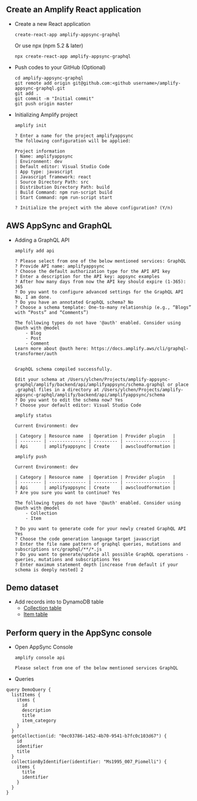 ## Create an Amplify React application
* Create a new React application
    ```
	create-react-app amplify-appsync-graphql
	```
	Or use npx (npm 5.2 & later)
	```
	npx create-react-app amplify-appsync-graphql
	```

* Push codes to your GitHub (Optional)
	```
	cd amplify-appsync-graphql
	git remote add origin git@github.com:<github username>/amplify-appsync-graphql.git
	git add .
	git commit -m "Initial commit"
	git push origin master
	```

* Initializing Amplify project
    ```
	amplify init
	```
    ```
    ? Enter a name for the project amplifyappsync
    The following configuration will be applied:

    Project information
    | Name: amplifyappsync
    | Environment: dev
    | Default editor: Visual Studio Code
    | App type: javascript
    | Javascript framework: react
    | Source Directory Path: src
    | Distribution Directory Path: build
    | Build Command: npm run-script build
    | Start Command: npm run-script start

    ? Initialize the project with the above configuration? (Y/n) 
    ```

## AWS AppSync and GraphQL
* Adding a GraphQL API
	```
	amplify add api
    ```
    ```
    ? Please select from one of the below mentioned services: GraphQL
    ? Provide API name: amplifyappsync
    ? Choose the default authorization type for the API API key
    ? Enter a description for the API key: appsync examples
    ? After how many days from now the API key should expire (1-365): 365
    ? Do you want to configure advanced settings for the GraphQL API No, I am done.
    ? Do you have an annotated GraphQL schema? No
    ? Choose a schema template: One-to-many relationship (e.g., “Blogs” with “Posts” and “Comments”)

    The following types do not have '@auth' enabled. Consider using @auth with @model
        - Blog
        - Post
        - Comment
    Learn more about @auth here: https://docs.amplify.aws/cli/graphql-transformer/auth


    GraphQL schema compiled successfully.

    Edit your schema at /Users/ylchen/Projects/amplify-appsync-graphql/amplify/backend/api/amplifyappsync/schema.graphql or place .graphql files in a directory at /Users/ylchen/Projects/amplify-appsync-graphql/amplify/backend/api/amplifyappsync/schema
    ? Do you want to edit the schema now? Yes
    ? Choose your default editor: Visual Studio Code
    ```

    ```
    amplify status
    ```
    ```
    Current Environment: dev

    | Category | Resource name  | Operation | Provider plugin   |
    | -------- | -------------- | --------- | ----------------- |
    | Api      | amplifyappsync | Create    | awscloudformation |
    ```

    ```
    amplify push
    ```

    ```
    Current Environment: dev

    | Category | Resource name  | Operation | Provider plugin   |
    | -------- | -------------- | --------- | ----------------- |
    | Api      | amplifyappsync | Create    | awscloudformation |
    ? Are you sure you want to continue? Yes

    The following types do not have '@auth' enabled. Consider using @auth with @model
        - Collection
        - Item

    ? Do you want to generate code for your newly created GraphQL API Yes
    ? Choose the code generation language target javascript
    ? Enter the file name pattern of graphql queries, mutations and subscriptions src/graphql/**/*.js
    ? Do you want to generate/update all possible GraphQL operations - queries, mutations and subscriptions Yes
    ? Enter maximum statement depth [increase from default if your schema is deeply nested] 2
    ```

## Demo dataset
* Add records into to DynamoDB table
    * [Collection table](../examples/collection.json)
    * [Item table](../examples/item.json)

## Perform query in the AppSync console
* Open AppSync Console
	```
	amplify console api

	Please select from one of the below mentioned services GraphQL
	```
* Queries
```
query DemoQuery {
  listItems {
    items {
      id
      description
      title
      item_category
    }
  }
  getCollection(id: "0ec03786-1452-4b70-9541-b7fc0c103d67") {
    id
    identifier
    title
  }
  collectionByIdentifier(identifier: "Ms1995_007_Piomelli") {
    items {
      title
      identifier
    }
  }
}
```